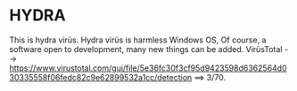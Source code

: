 # HYDRA

This is hydra virüs. Hydra virüs is harmless Windows OS, Of course, a software open to development, many new things can be added.
VirüsTotal --> https://www.virustotal.com/gui/file/5e36fc30f3cf95d9423598d6362564d030335558f06fedc82c9e62899532a1cc/detection ==> 3/70.
